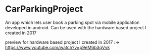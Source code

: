 # CarParkingProject
An app which lets user book a parking spot via mobile application developed in android.
Can be used with the hardware based project I created in 2017

preview for hardware based project I created in 2017 :->   https://www.youtube.com/watch?v=p9eM6b3qVvk
